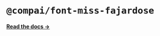 # `@compai/font-miss-fajardose`

[**Read the docs &rarr;**](https://components.ai/docs/typefaces/miss-fajardose)
